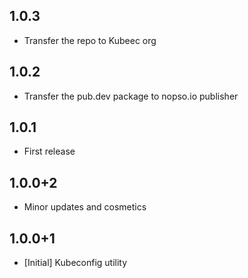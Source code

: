 ## 1.0.3
- Transfer the repo to Kubeec org

## 1.0.2
- Transfer the pub.dev package to nopso.io publisher

## 1.0.1
- First release

## 1.0.0+2
- Minor updates and cosmetics

## 1.0.0+1
- [Initial] Kubeconfig utility
